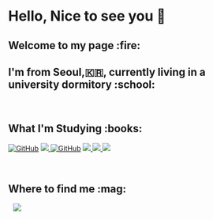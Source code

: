 ### <h1> Hello, Nice to see you :wave: </h1>
<h2> Welcome to my page :fire:</h2>
<h2>I'm from Seoul,🇰🇷, currently living in a university dormitory :school: </h2>

<p>
</p>
  
  <br/>
  <h2>What I'm Studying :books:</h2>
  
 <a href = "https://github.com/imyhlee"><img alt="GitHub" src="https://img.shields.io/badge/GitHub-181717.svg?&style=for-the-badge&logo=GitHub&logoColor=white" /></a>
<a href = "https://github.com/imyhlee"><img src="https://img.shields.io/badge/git-F05032?style=for-the-badge&logo=git&logoColor=white"> </a>
<a href = "https://github.com/imyhlee"><img alt="GitHub" src="https://img.shields.io/badge/linux-FCC624?style=for-the-badge&logo=linux&logoColor=black" /></a>
<a href = "https://github.com/imyhlee"><img src="https://img.shields.io/badge/c++-00599C?style=for-the-badge&logo=c%2B%2B&logoColor=white"> </a>
<a href = "https://github.com/imyhlee"><img src="https://img.shields.io/badge/mysql-4479A1?style=for-the-badge&logo=mysql&logoColor=white"> </a>
<a href = "https://github.com/imyhlee"><img src="https://img.shields.io/badge/html5-E34F26?style=for-the-badge&logo=html5&logoColor=black"> </a>


<p>
</p>
  
  <br/>
  <h2>Where to find me :mag:</h2>

<a href="https://instagram.com/alpox.dev">
    <img 
        src="http://img.shields.io/badge/-Instagram-black?style=flat&logo=Instagram&link=https://instagram.com/alpox.dev/"
        style="height : auto; margin-left : 10px; margin-right : 10px;"/>
</a>




